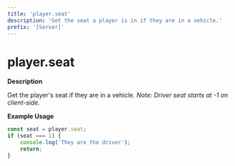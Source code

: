 ```yaml
---
title: 'player.seat'
description: 'Get the seat a player is in if they are in a vehicle.'
prefix: '[Server]'
---
```


# player.seat

**Description**

Get the player's seat if they are in a vehicle.
_Note: Driver seat starts at -1 on client-side._

**Example Usage**

```js
const seat = player.seat;
if (seat === 1) {
    console.log('They are the driver');
    return;
}
```
